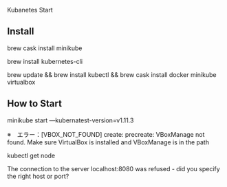 Kubanetes Start

## Install 

brew cask install minikube

brew install kubernetes-cli 

brew update && brew install kubectl && brew cask install docker minikube virtualbox

## How to Start

minikube start —kubernatest-version=v1.11.3

※　エラー：[VBOX_NOT_FOUND] create: precreate: VBoxManage not found. Make sure VirtualBox is installed and VBoxManage is in the path



kubectl get node

The connection to the server localhost:8080 was refused - did you specify the right host or port?










